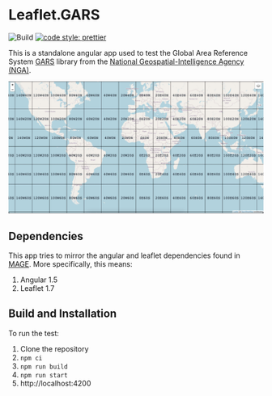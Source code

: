 # Leaflet.GARS

![Build](https://github.com/gillandk/leaflet.gars/actions/workflows/build.yml/badge.svg)
[![code style: prettier](https://img.shields.io/badge/code_style-prettier-ff69b4.svg?style=flat-square)](https://github.com/prettier/prettier)

This is a standalone angular app used to test the Global Area Reference System [GARS](https://github.com/ngageoint/gars-js) library from the [National Geospatial-Intelligence Agency (NGA)](http://www.nga.mil/). 

![Preview](preview.jpg)

## Dependencies

This app tries to mirror the angular and leaflet dependencies found in [MAGE](https://github.com/ngageoint/mage-server).  More specifically, this means:
1.  Angular 1.5
2.  Leaflet 1.7

## Build and Installation

To run the test:
1.  Clone the repository
2.  ```npm ci```
3.  ```npm run build```
4.  ```npm run start```
5.  http://localhost:4200